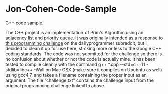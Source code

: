Jon-Cohen-Code-Sample
=====================

C++ code sample.

The C++ project is an implementation of Prim's Algorithm using an adjacency list and priority queue.  It was originally intended as a response to [this programming challenge](http://www.reddit.com/r/dailyprogrammer/comments/20cydp/14042014_challenge_152_hard_minimum_spanning_tree/) on the dailyprogrammer subreddit, but I decided to clean it up for use here, sticking more or less to the Google C++ coding standards.  The code was not submitted for the challenge so there is no confusion about whether or not the code is actually mine.  It has been tested to compile cleanly with the command g++ *.cpp --std=c++11 -stdlib=libc++ -Wall on Mac OSX (make sure it compiles on Ububntu as well) using gcc4.7, and takes a filename containing the proper input as an argument.  The file "challenge.txt" contains the challenge input from the original programming challenge linked to above.
